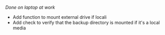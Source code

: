 
_Done on laptop at work_
* Add function to mount external drive if locali
* Add check to verify that the backup directory is mounted if it's a local media
